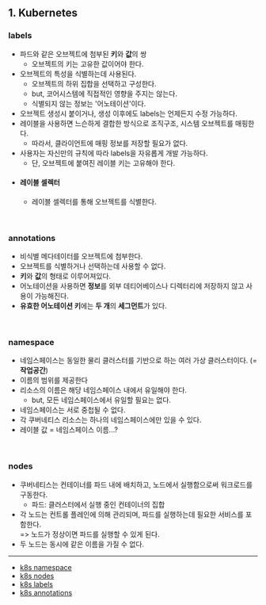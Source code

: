 ## 1. Kubernetes
### labels
- 파드와 같은 오브젝트에 첨부된 **키**와 **값**의 쌍
  - 오브젝트의 키는 고유한 값이어야 한다. 
- 오브젝트의 특성을 식별하는데 사용된다.  
  - 오브젝트의 하위 집합을 선택하고 구성한다.
  - but, 코어시스템에 직접적인 영향을 주지는 않는다.
  - 식별되지 않는 정보는 '어노테이션'이다.
- 오브젝트 생성시 붙이거나, 생성 이후에도 labels는 언제든지 수정 가능하다.
- 레이블을 사용하면 느슨하게 결합한 방식으로 조직구조, 시스템 오브젝트를 매핑한다.
  - 따라서, 클라이언트에 매핑 정보를 저장할 필요가 없다.
- 사용자는 자신만의 규칙에 따라 labels을 자유롭게 개발 가능하다. 
  - 단, 오브젝트에 붙여진 레이블 키는 고유해야 한다.  
- #### 레이블 셀렉터  
  - 레이블 셀렉터를 통해 오브젝트를 식별한다.

<br/>

### annotations
- 비식별 메다테이터를 오브젝트에 첨부한다.
- 오브젝트를 식별하거나 선택하는데 사용할 수 없다.
- **키**와 **값**의 형태로 이루어져있다.
- 어노테이션을 사용하면 **정보**를 외부 데티어베이스나 디렉터리에 저장하지 않고 사용이 가능해진다.
- **유효한 어노테이션 키**에는 **두 개**의 **세그먼트**가 있다.

<br/>

### namespace
- 네임스페이스는 동일한 물리 클러스터를 기반으로 하는 여러 가상 클러스터이다.
  (= **작업공간**)
- 이름의 범위를 제공한다
- 리소스의 이름은 해당 네임스페이스 내에서 유일해야 한다.
  - but, 모든 네임스페이스에서 유일할 필요는 없다.
- 네임스페이스는 서로 중첩될 수 없다.
- 각 쿠버네티스 리소스는 하나의 네임스페이스에만 있을 수 있다.
- 레이블 값 = 네임스페이스 이름...?  

<br/>

### nodes
- 쿠버네티스는 컨테이너를 파드 내에 배치하고, 노드에서 실행함으로써 워크로드를 구동한다.
  - 파드: 클러스터에서 실행 중인 컨테이너의 집합
- 각 노드는 컨트롤 플레인에 의해 관리되며, 파드를 실행하는데 필요한 서비스를 포함한다.   
  => 노드가 정상이면 파드를 실행할 수 있게 된다.
- 두 노드는 동시에 같은 이름을 가질 수 없다.


***

- [k8s namespace](https://kubernetes.io/ko/docs/concepts/overview/working-with-objects/namespaces/)
- [k8s nodes](https://kubernetes.io/ko/docs/concepts/architecture/nodes/)
- [k8s labels](https://kubernetes.io/ko/docs/concepts/overview/working-with-objects/labels/)
- [k8s annotations](https://kubernetes.io/ko/docs/concepts/overview/working-with-objects/annotations/)









